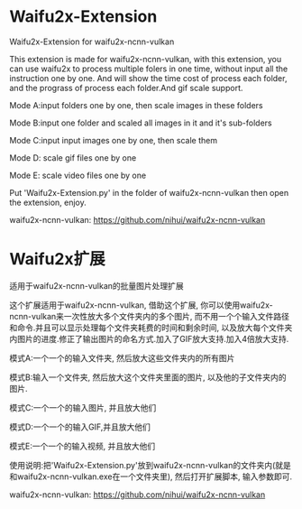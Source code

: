 # Waifu2x-Extension
Waifu2x-Extension for waifu2x-ncnn-vulkan

This extension is made for waifu2x-ncnn-vulkan, with this extension, you can use waifu2x to process multiple folers in one time, without input all the instruction one by one. And will show the time cost of process each folder, and the prograss of process each folder.And gif scale support.

Mode A:input folders one by one, then scale images in these folders

Mode B:input one folder and scaled all images in it and it's sub-folders

Mode C:input input images one by one, then scale them

Mode D: scale gif files one by one

Mode E: scale video files one by one

Put 'Waifu2x-Extension.py' in the folder of waifu2x-ncnn-vulkan then open the extension, enjoy.

waifu2x-ncnn-vulkan:
https://github.com/nihui/waifu2x-ncnn-vulkan

# Waifu2x扩展
适用于waifu2x-ncnn-vulkan的批量图片处理扩展

这个扩展适用于waifu2x-ncnn-vulkan, 借助这个扩展, 你可以使用waifu2x-ncnn-vulkan来一次性放大多个文件夹内的多个图片, 而不用一个个输入文件路径和命令.并且可以显示处理每个文件夹耗费的时间和剩余时间, 以及放大每个文件夹内图片的进度.修正了输出图片的命名方式.加入了GIF放大支持.加入4倍放大支持.

模式A:一个一个的输入文件夹, 然后放大这些文件夹内的所有图片

模式B:输入一个文件夹, 然后放大这个文件夹里面的图片, 以及他的子文件夹内的图片.

模式C:一个一个的输入图片, 并且放大他们

模式D:一个一个的输入GIF,并且放大他们

模式E:一个一个的输入视频, 并且放大他们

使用说明:把'Waifu2x-Extension.py'放到waifu2x-ncnn-vulkan的文件夹内(就是和waifu2x-ncnn-vulkan.exe在一个文件夹里), 然后打开扩展脚本, 输入参数即可.

waifu2x-ncnn-vulkan:
https://github.com/nihui/waifu2x-ncnn-vulkan
